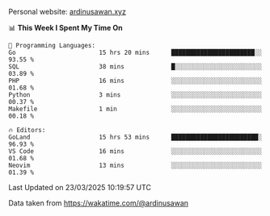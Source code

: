 Personal website: [ardinusawan.xyz](https://ardinusawan.xyz)

<!--START_SECTION:waka-->
📊 **This Week I Spent My Time On** 

```text
💬 Programming Languages: 
Go                       15 hrs 20 mins      ███████████████████████░░   93.55 % 
SQL                      38 mins             █░░░░░░░░░░░░░░░░░░░░░░░░   03.89 % 
PHP                      16 mins             ░░░░░░░░░░░░░░░░░░░░░░░░░   01.68 % 
Python                   3 mins              ░░░░░░░░░░░░░░░░░░░░░░░░░   00.37 % 
Makefile                 1 min               ░░░░░░░░░░░░░░░░░░░░░░░░░   00.18 % 

🔥 Editors: 
GoLand                   15 hrs 53 mins      ████████████████████████░   96.93 % 
VS Code                  16 mins             ░░░░░░░░░░░░░░░░░░░░░░░░░   01.68 % 
Neovim                   13 mins             ░░░░░░░░░░░░░░░░░░░░░░░░░   01.39 % 
```


 Last Updated on 23/03/2025 10:19:57 UTC
<!--END_SECTION:waka-->
Data taken from https://wakatime.com/@ardinusawan
